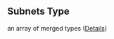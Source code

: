 ## Subnets Type

an array of merged types ([Details](pipeline-definition-definitions-stringargumentvalue.md))
